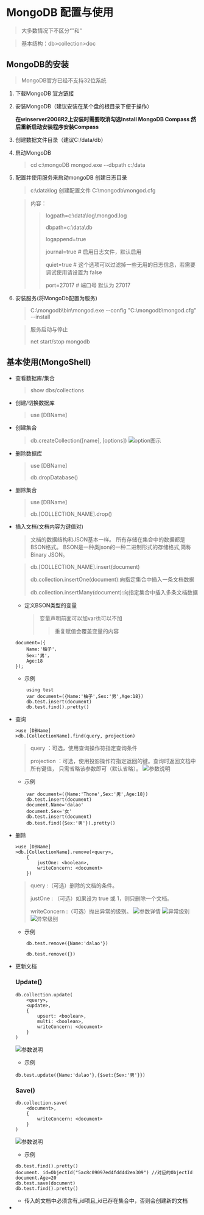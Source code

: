 # MongoDB 配置与使用


>大多数情况下不区分“”和‘’

>基本结构：db>collection>doc
## MongoDB的安装

> MongoDB官方已经不支持32位系统

1. 下载MongoDB  [官方链接](https://www.mongodb.com/download-center#community)

2. 安装MongoDB（建议安装在某个盘的根目录下便于操作）

    **在winserver2008R2上安装时需要取消勾选Install MongoDB Compass 然后重新启动安装程序安装Compass**

3. 创建数据文件目录（建议C:/data/db）

4. 启动MongoDB 
    >cd c:\mongoDB
    >mongod.exe --dbpath c:/data

5. 配置并使用服务来启动mongoDB
    创建日志目录
    >c:\data\log
    创建配置文件
    >C:\mongodb\mongod.cfg

    >内容：
    >>logpath=c:\data\log\mongod.log
    >>
    >>dbpath=c:\data\db
    >>
    >>logappend=true
    >>
    >>journal=true # 启用日志文件，默认启用
    >>
    >>quiet=true # 这个选项可以过滤掉一些无用的日志信息，若需要调试使用请设置为 false
    >>
    >>port=27017 # 端口号 默认为 27017

6. 安装服务(将MongoDb配置为服务)
    >C:\mongodb\bin\mongod.exe --config "C:\mongodb\mongod.cfg" --install

    >服务启动与停止
    >
    >net start/stop mongodb


## 基本使用(MongoShell)
- 查看数据库/集合
    >show dbs/collections
- 创建/切换数据库
    >use [DBName]
- 创建集合
    >db.createCollection([name], [options])
    ![option图示](https://github.com/vagrantgrapefruit/My-Word/blob/master/contant/MongoDB1.png)
- 删除数据库
    >use [DBName]
    >
    >db.dropDatabase()
- 删除集合
    >use [DBName]
    >
    >db.[COLLECTION_NAME].drop()
- 插入文档(文档内容为键值对)
    >文档的数据结构和JSON基本一样。
    >所有存储在集合中的数据都是BSON格式。
    >BSON是一种类json的一种二进制形式的存储格式,简称Binary JSON。

    >db.[COLLECTION_NAME].insert(document)
    >
    >db.collection.insertOne(document):向指定集合中插入一条文档数据
    >
    >db.collection.insertMany(document):向指定集合中插入多条文档数据
    - 定义BSON类型的变量
        >变量声明前面可以加var也可以不加
        >>重复赋值会覆盖变量的内容
    ```
    document=({
        Name:'柚子'，
        Sex:'男'，
        Age:18
    });
    ```
    - 示例
    ```
        using test
        var document=({Name:'柚子',Sex:'男',Age:18})
        db.test.insert(document)
        db.test.find().pretty()
    ```
- 查询
    ```
    >use [DBName]
    >db.[CollectionName].find(query, projection)
    ```
    >query ：可选，使用查询操作符指定查询条件
    >
    >projection ：可选，使用投影操作符指定返回的键。查询时返回文档中所有键值， 只需省略该参数即可（默认省略）。
    ![参数说明](https://github.com/vagrantgrapefruit/My-Word/blob/master/contant/MongoDB4.png)
    - 示例
    ```
        var document=({Name:'Thone',Sex:'男',Age:18})
        db.test.insert(document)
        document.Name='dalao'
        document.Sex='女'
        db.test.insert(document)
        db.test.find({Sex:'男'}).pretty()

    ```

- 删除
    ```
    >use [DBName]
    >db.[CollectionName].remove(<query>,
        {
            justOne: <boolean>,
            writeConcern: <document>
        })
    ```
    >query :（可选）删除的文档的条件。
    >
    >justOne : （可选）如果设为 true 或 1，则只删除一个文档。
    >
    >writeConcern :（可选）抛出异常的级别。
    ![参数详情](https://github.com/vagrantgrapefruit/My-Word/blob/master/contant/MongoDB2.png)
    ![异常级别](https://github.com/vagrantgrapefruit/My-Word/blob/master/contant/MongoDB5.png)
    ![异常级别](https://github.com/vagrantgrapefruit/My-Word/blob/master/contant/MongoDB7.png)
    - 示例
    ```
        db.test.remove({Name:'dalao'})
    ```
    ```删除全部
        db.test.remove({})
    ```
- 更新文档
    ### Update()
    ```
    db.collection.update(
        <query>,
        <update>,
        {
            upsert: <boolean>,
            multi: <boolean>,
            writeConcern: <document>
        }
    ) 
    ```
    ![参数说明](https://github.com/vagrantgrapefruit/My-Word/blob/master/contant/MongoDB5.png)
    - 示例
    ```
    db.test.update({Name:'dalao'},{$set:{Sex:'男'}})
    ```

    ### Save()
    ```
    db.collection.save(
        <document>,
        {
            writeConcern: <document>
        }
    )
    ```
    ![参数说明](https://github.com/vagrantgrapefruit/My-Word/blob/master/contant/MongoDB6.png)

    - 示例
    ```
    db.test.find().pretty()
    document._id=ObjectId("5ac8c09097ed4fdd4d2ea309") //对应的ObjectId
    document.Age=20
    db.test.save(document)
    db.test.find().pretty()
    ```
    - 传入的文档中必须含有_id项且_id已存在集合中，否则会创建新的文档
- 
